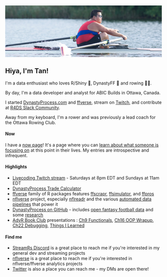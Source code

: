 ![Tan rowing](https://github.com/tanho63/tanho63/raw/main/cover.png)

## Hiya, I'm Tan!

I'm a data enthusiast who loves R/Shiny 🤩, DynastyFF 🏈 and rowing 🚣‍♂️. 

By day, I'm a data developer and analyst for ABIC Builds in Ottawa, Canada. 

I started [DynastyProcess.com](https://dynastyprocess.com) and [ffverse](https://ffverse.com), stream on [Twitch](https://twitch.tv/tanho_), and contribute at [R4DS Slack Community](https://r4ds.io).

Away from my keyboard, I'm a rower and was previously a lead coach for the Ottawa Rowing Club.

#### Now
I have a [now page](https://tanho.ca/now)! It's a page where you can [learn about what someone is focusing on](https://nownownow.com/about) at this point in their lives. My entries are introspective and infrequent. 

#### Highlights
- [Livecoding Twitch stream](https://twitch.tv/tanho_) - Saturdays at 8pm EDT and Sundays at 11am EDT
- [DynastyProcess Trade Calculator](https://apps.dynastyprocess.com/calc)
- [ffverse](https://ffverse.com) family of R packages features [ffscrapr](https://github.com/ffverse/ffscrapr), [ffsimulator](https://github.com/ffverse/ffsimulator), and [ffpros](https://github.com/ffverse/ffpros)
- [nflverse](https://github.com/nflverse) project, especially [nflreadr](https://nflreadr.nflverse.com) and the various [automated data pipelines](https://github.com/nflverse/status) that power it
- [DynastyProcess on GitHub](https://github.com/DynastyProcess) - includes [open fantasy football data](https://github.com/DynastyProcess/data) and some [research](https://github.com/DynastyProcess/research)
- [AdvR Book Club](https://github.com/r4ds/bookclub-advanced_r) presentations : [Ch9 Functionals](https://youtu.be/o0a6aJ4kCkU), [Ch16 OOP Wrapup](https://www.youtube.com/watch?v=W1uc8HbyZvI), [Ch22 Debugging](https://www.youtube.com/watch?v=ROMefwMuqXU), [Things I Learned](https://r4ds.github.io/bookclub-Advanced_R/Presentations/Week25/Cohort1/Tan-TIL.html)

#### Find me

- [StreamRs Discord](https://discord.gg/X9CGQ6dwxZ) is a great place to reach me if you're interested in my general dev and streaming projects
- [nflverse](https://discord.gg/UCKxQyuPw5) is a great place to reach me if you're interested in nflverse/ffverse analytics projects
- [Twitter](https://twitter.com/@_TanHo) is also a place you can reach me - my DMs are open there!

